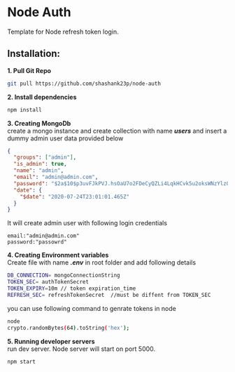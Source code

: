 # Node Auth

Template for Node refresh token login.

## Installation:

**1. Pull Git Repo**

```bash
git pull https://github.com/shashank23p/node-auth
```

**2. Install dependencies**

```bash
npm install
```

**3. Creating MongoDb**<br>
create a mongo instance and create collection with name **_users_** and insert a dummy admin user data provided below

```json
{
  "groups": ["admin"],
  "is_admin": true,
  "name": "admin",
  "email": "admin@admin.com",
  "password": "$2a$10$p3uvFJkPVJ.hsOaU7o2FDeCyQZLi4LqkHCvk5u2oksWNzYlzOmyhy",
  "date": {
    "$date": "2020-07-24T23:01:01.465Z"
  }
}
```

It will create admin user with following login credentials

```
email:"admin@admin.com"
password:"passowrd"
```

**4. Creating Environment variables**<br>
Create file with name **_.env_** in root folder and add following details

```bash
DB_CONNECTION= mongoConnectionString
TOKEN_SEC= authTokenSecret
TOKEN_EXPIRY=10m // token expiration_time
REFRESH_SEC= refreshTokenSecret  //must be diffent from TOKEN_SEC
```

you can use following command to genrate tokens in node

```bash
node
crypto.randomBytes(64).toString('hex');

```

**5. Running developer servers**<br>
run dev server. Node server will start on port 5000.

```bash
npm start
```
